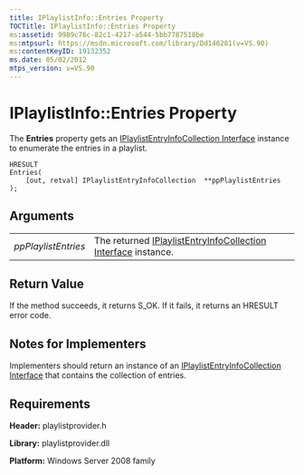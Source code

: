 ```yaml
---
title: IPlaylistInfo::Entries Property
TOCTitle: IPlaylistInfo::Entries Property
ms:assetid: 9989c76c-82c1-4217-a544-5bb7787518be
ms:mtpsurl: https://msdn.microsoft.com/library/Dd146281(v=VS.90)
ms:contentKeyID: 19132352
ms.date: 05/02/2012
mtps_version: v=VS.90
---
```


# IPlaylistInfo::Entries Property

The **Entries** property gets an [IPlaylistEntryInfoCollection Interface](iplaylistentryinfocollection-interface.md) instance to enumerate the entries in a playlist.

    HRESULT 
    Entries(
        [out, retval] IPlaylistEntryInfoCollection  **ppPlaylistEntries
    );

## Arguments

|||
|--- |--- |
|*ppPlaylistEntries*|The returned [IPlaylistEntryInfoCollection Interface](https://msdn.microsoft.com/library/dd146264) instance.|


## Return Value

If the method succeeds, it returns S\_OK. If it fails, it returns an HRESULT error code.

## Notes for Implementers

Implementers should return an instance of an [IPlaylistEntryInfoCollection Interface](iplaylistentryinfocollection-interface.md) that contains the collection of entries.

## Requirements

**Header:** playlistprovider.h

**Library:** playlistprovider.dll

**Platform:** Windows Server 2008 family

